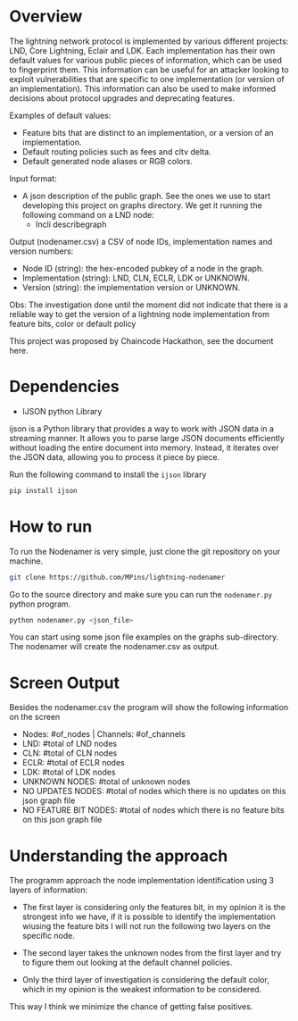 # Overview
The lightning network protocol is implemented by various different projects: LND, Core
Lightning, Eclair and LDK. Each implementation has their own default values for various public
pieces of information, which can be used to fingerprint them. This information can be useful for
an attacker looking to exploit vulnerabilities that are specific to one implementation (or version
of an implementation). This information can also be used to make informed decisions about
protocol upgrades and deprecating features.

Examples of default values:
- Feature bits that are distinct to an implementation, or a version of an implementation.
- Default routing policies such as fees and cltv delta.
- Default generated node aliases or RGB colors.

Input format:
- A json description of the public graph. See the ones we use to start developing this project on graphs directory. We get it running the following command on a LND node:
    - lncli describegraph

Output (nodenamer.csv) a CSV of node IDs, implementation names and version numbers:
- Node ID (string): the hex-encoded pubkey of a node in the graph.
- Implementation (string): LND, CLN, ECLR, LDK or UNKNOWN.
- Version (string): the implementation version or UNKNOWN.

Obs: The investigation done until the moment did not indicate that there is a reliable way to get the version of a lightning node implementation from feature bits, color or default policy

This project was proposed by Chaincode Hackathon, see the document here.

# Dependencies

- IJSON python Library

ijson is a Python library that provides a way to work with JSON data in a streaming manner. It allows you to parse large JSON documents efficiently without loading the entire document into memory. Instead, it iterates over the JSON data, allowing you to process it piece by piece.

Run the following command to install the `ijson` library

```sh
pip install ijson
```

# How to run

To run the Nodenamer is very simple, just clone the git repository on your machine.

```sh
git clone https://github.com/MPins/lightning-nodenamer
```

Go to the source directory and make sure you can run the `nodenamer.py` python program.

```sh
python nodenamer.py <json_file>
```

You can start using some json file examples on the graphs sub-directory. The nodenamer will create the nodenamer.csv as output.

# Screen Output

Besides the nodenamer.csv the program will show the following information on the screen

- Nodes: #of_nodes | Channels: #of_channels
- LND: #total of LND nodes
- CLN: #total of CLN nodes
- ECLR: #total of ECLR nodes
- LDK: #total of LDK nodes
- UNKNOWN NODES: #total of unknown nodes
- NO UPDATES NODES: #total of nodes which there is no updates on this json graph file
- NO FEATURE BIT NODES: #total of nodes which there is no feature bits on this json graph file

# Understanding the approach

The programm approach the node implementation identification using 3 layers of information:

- The first layer is considering only the features bit, in my opinion it is the strongest info we have, if it is possible to identify the implementation wiusing the feature bits I will not run the following two layers on the specific node.

- The second layer takes the unknown nodes from the first layer and try to figure them out looking at the default channel policies.

- Only the third layer of investigation is considering the default color, which in my opinion is the weakest information to be considered.

This way I think we minimize the chance of getting false positives. 






